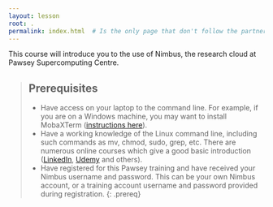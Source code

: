 ```yaml
---
layout: lesson
root: .
permalink: index.html  # Is the only page that don't follow the partner /:path/index.html
---
```

This course will introduce you to the use of Nimbus, the research cloud at Pawsey Supercomputing Centre.


> ## Prerequisites
>
> * Have access on your laptop to the command line. For example, if you are on a Windows machine, you may want to install MobaXTerm ([instructions here](https://support.pawsey.org.au/documentation/display/US/Access+and+Use+Your+Nimbus+Instance)).
> * Have a working knowledge of the Linux command line, including such commands as mv, chmod, sudo, grep, etc. There are numerous online courses which give a good basic introduction ([LinkedIn](https://www.linkedin.com/learning/search?keywords=linux%20command%20line&u=74770930), [Udemy](https://www.udemy.com/courses/search/?src=ukw&q=linux%20command%20line) and others).
> * Have registered for this Pawsey training and have received your Nimbus username and password. This can be your own Nimbus account, or a training account username and password provided during registration.
{: .prereq}
